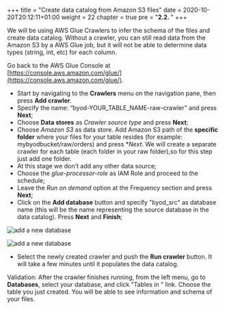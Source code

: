 +++
title = "Create data catalog from Amazon S3 files"
date = 2020-10-20T20:12:11+01:00
weight = 22
chapter = true
pre = "<b>2.2. </b>"
+++

We will be using AWS Glue Crawlers to infer the schema of the files and create data catalog. Without a crawler, you can still read data from the Amazon S3 by a AWS Glue job, but it will not be able to determine data types (string, int, etc) for each column.

Go back to the AWS Glue Console at [https://console.aws.amazon.com/glue/](https://console.aws.amazon.com/glue/).

- Start by navigating to the **Crawlers** menu on the navigation pane, then press **Add crawler**.
- Specify the name: “byod-YOUR_TABLE_NAME-raw-crawler”  and press **Next**;
- Choose **Data stores** as _Crawler source type_ and press **Next**;
- Choose _Amazon S3_ as data store. Add Amazon S3 path of the **specific folder** where your files for your table resides (for example: mybyodbucket/raw/orders) and press \*_Next_. We will create a separate crawler for each table (each folder in your raw folder),so for this step just add one folder.
- At this stage we don't add any other data source;
- Choose the _glue-processor-role_ as IAM Role and proceed to the schedule;
- Leave the _Run on demand_ option at the Frequency section and press **Next**;
- Click on the **Add database** button and specify "byod_src" as database name (this will be the name representing the source database in the data catalog). Press **Next** and **Finish**;

![add a new database](/glue_images/ingestion/crawler2.png)

![add a new database](/glue_images/ingestion/crawler3.png)

- Select the newly created crawler and push the **Run crawler** button. It will take a few minutes until it populates the data catalog.

Validation: After the crawler finishes running, from the left menu, go to **Databases**, select your database, and click "Tables in <database-name>" link. Choose the table you just created. You will be able to see information and schema of your files.